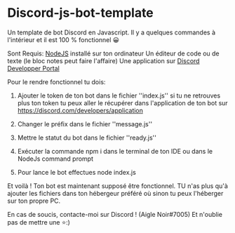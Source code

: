# Discord-js-bot-template
Un template de bot Discord en Javascript. Il y a quelques commandes à l'intérieur et il est 100 % fonctionnel 😀

Sont Requis:
[NodeJS](https://nodejs.org/fr/) installé sur ton ordinateur
Un éditeur de code ou de texte (le bloc notes peut faire l'affaire)
Une application sur [Discord Developper Portal](https://discord.com/developers/applications)

Pour le rendre fonctionnel tu dois:

1. Ajouter le token de ton bot dans le fichier ''index.js'' si tu ne retrouves plus ton token tu peux aller le récupérer dans l'application de ton bot sur https://discord.com/developers/application

2. Changer le préfix dans le fichier ''message.js''

3. Mettre le statut du bot dans le fichier ''ready.js''

4. Exécuter la commande npm i dans le terminal de ton IDE ou dans le NodeJs command prompt

5. Pour lance le bot effectues node index.js

Et voilà ! Ton bot est maintenant supposé être fonctionnel. TU n'as plus qu'à ajouter les fichiers dans ton hébergeur préféré où sinon tu peux l'héberger sur ton propre PC.

En cas de soucis, contacte-moi sur Discord ! (Aigle Noir#7005) 
Et n'oublie pas de mettre une ⭐:)
